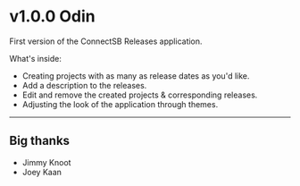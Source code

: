 # v1.0.0 Odin
First version of the ConnectSB Releases application.

What's inside:
- Creating projects with as many as release dates as you'd like.
- Add a description to the releases.
- Edit and remove the created projects & corresponding releases.
- Adjusting the look of the application through themes.

***

## Big thanks
- Jimmy Knoot
- Joey Kaan